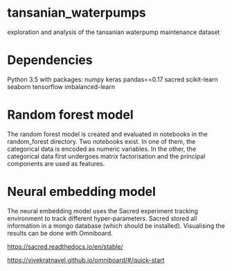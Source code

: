 # tansanian_waterpumps
exploration and analysis of the tansanian waterpump maintenance dataset

# Dependencies
Python 3.5 with packages:
numpy keras pandas==0.17 sacred scikit-learn seaborn tensorflow imbalanced-learn

# Random forest model
The random forest model is created and evaluated in notebooks in the random_forest directory. Two notebooks exist. In one of them, the categorical data is encoded as numeric variables. In the other, the categorical data first undergoes matrix factorisation and the principal components are used as features.

# Neural embedding model
The neural embedding model uses the Sacred experiment tracking environment to track different hyper-parameters. Sacred stored all information in a mongo database (which should be installed). Visualising the results can be done with Omniboard.

https://sacred.readthedocs.io/en/stable/

https://vivekratnavel.github.io/omniboard/#/quick-start
